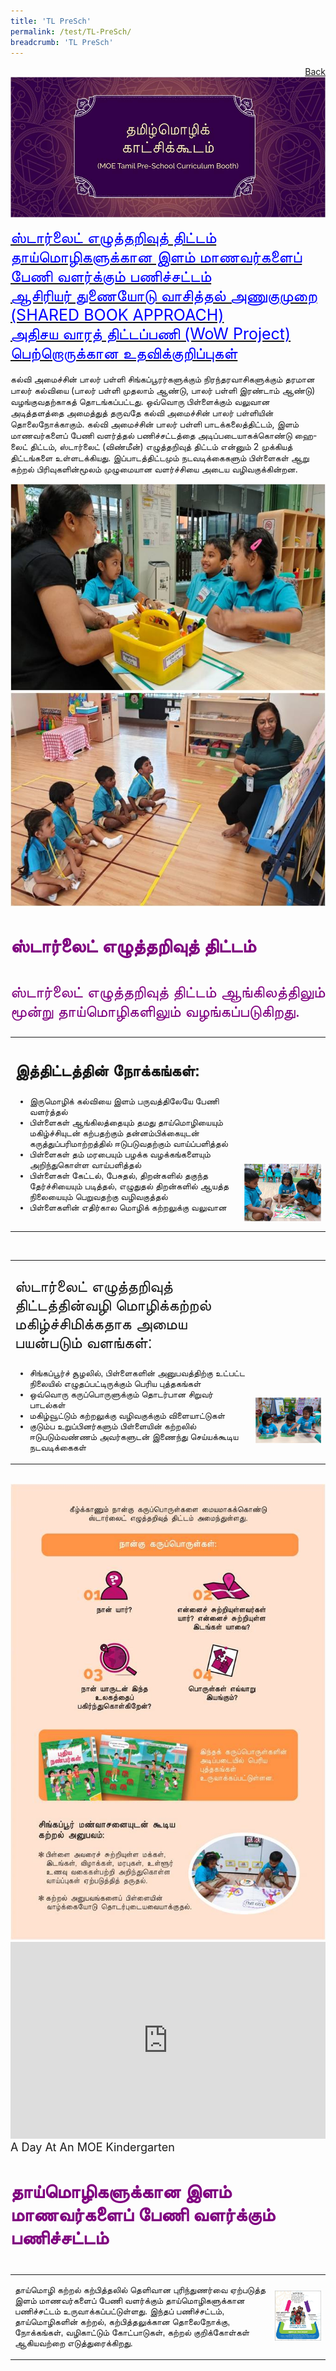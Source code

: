 ```yaml
---
title: 'TL PreSch'
permalink: /test/TL-PreSch/
breadcrumb: 'TL PreSch'
---
```

<html>
<body>
<style>
 table {
  font-family: arial, sans-serif;
  border-collapse: collapse;
  width: 100%;
}

td{
  border: 1px solid #dddddd;
  text-align: left;
  padding: 8px;
  width:60%;
}
iframe{
border : 0;
width:100%;
}
.center{
margin-top:200px;
margin-bottom:10px;
}
</style>
<a href="/gallery/தமிழ்மொழிக்-காட்சிக்கூடம்-tamil-exhibitions-a/moe-curriculum/" style="float:right;">Back</a><br/>
<img src="/images/TL-PreSch-Header.jpg">
<p>
<a href="#C1" style="font-size:25px"><span style="color:blue;">ஸ்டார்லைட் எழுத்தறிவுத் திட்டம்
</span></a><br/>
 <a href="#C2" style="font-size:25px"><span style="color:blue;">தாய்மொழிகளுக்கான இளம் மாணவர்களைப் பேணி வளர்க்கும் பணிச்சட்டம்
</span></a><br/>
<a href="#C2" style="font-size:25px"><span style="color:blue;">ஆசிரியர் துணையோடு வாசித்தல் அணுகுமுறை (SHARED BOOK APPROACH)
</span></a><br/>
<a href="#C1" style="font-size:25px"><span style="color:blue;">அதிசய வாரத் திட்டப்பணி (WoW Project)
</span></a><br/>
 <a href="#C2" style="font-size:25px"><span style="color:blue;">பெற்றொருக்கான உதவிக்குறிப்புகள்
</span></a><br/><br/>
கல்வி அமைச்சின் பாலர் பள்ளி சிங்கப்பூரர்களுக்கும் நிரந்தரவாசிகளுக்கும் தரமான பாலர் கல்வியை (பாலர் பள்ளி முதலாம் ஆண்டு, பாலர் பள்ளி இரண்டாம் ஆண்டு) வழங்குவதற்காகத் தொடங்கப்பட்டது. ஒவ்வொரு பிள்ளைக்கும் வலுவான அடித்தளத்தை அமைத்துத் தருவதே கல்வி அமைச்சின் பாலர் பள்ளியின் தொலைநோக்காகும். 
கல்வி அமைச்சின் பாலர் பள்ளி பாடக்கலைத்திட்டம், இளம் மாணவர்களைப் பேணி வளர்த்தல் பணிச்சட்டத்தை அடிப்படையாகக்கொண்டு ஹை-லைட் திட்டம், ஸ்டார்லைட் (விண்மீன்) எழுத்தறிவுத் திட்டம் என்னும் 2 முக்கியத் திட்டங்களை உள்ளடக்கியது. இப்பாடத்திட்டமும் நடவடிக்கைகளும் பிள்ளைகள் ஆறு கற்றல் பிரிவுகளின்மூலம் முழுமையான வளர்ச்சியை அடைய வழிவகுக்கின்றன. 
<br/>
<div class="row">
 <div class="column">
 <img src="/images/TL-PreSch-left.jpg">
</div>
  <div class="column">
  <img src="/images/TL-PreSch-right.jpg">
 </div>
      </div>
  </p>
  <h4 style="font-size:30px;color:purple;">ஸ்டார்லைட் எழுத்தறிவுத் திட்டம்
</h4>
<p style="font-size:25px;color:purple;">ஸ்டார்லைட் எழுத்தறிவுத் திட்டம் ஆங்கிலத்திலும் மூன்று தாய்மொழிகளிலும் வழங்கப்படுகிறது. 
</p>

<table>
       <tr>
         <td><p style="font-size:25px;" ><strong>இத்திட்டத்தின் நோக்கங்கள்:
</strong><br/>
<ul>
<li>இருமொழிக் கல்வியை இளம் பருவத்திலேயே பேணி வளர்த்தல் 
</li>
<li>பிள்ளைகள் ஆங்கிலத்தையும் தமது தாய்மொழியையும் மகிழ்ச்சியுடன் கற்பதற்கும் தன்னம்பிக்கையுடன் கருத்துப்பரிமாற்றத்தில் ஈடுபடுவதற்கும் வாய்ப்பளித்தல்
 </li>
<li>பிள்ளைகள் தம் மரபையும் பழக்க வழக்கங்களையும் அறிந்துகொள்ள வாய்பளித்தல் 
</li>
<li>பிள்ளைகள் கேட்டல், பேசுதல், திறன்களில் தகுந்த தேர்ச்சியையும் படித்தல், எழுதுதல் திறன்களில் ஆயத்த நிலையையும் பெறுவதற்கு வழிவகுத்தல் 
</li>
<li>பிள்ளைகளின் எதிர்கால மொழிக் கற்றலுக்கு வலுவான </li>
</ul>
    </p> 
</td>
<td>
<div class="center">
 <img src="/images/TL-PreSch-right2.jpg">  </div>
</td>
  </tr>
</table>
<br/>

<table>
       <tr>
         <td><p style="font-size:25px;" >ஸ்டார்லைட் எழுத்தறிவுத் திட்டத்தின்வழி மொழிக்கற்றல் மகிழ்ச்சிமிக்கதாக அமைய பயன்படும் வளங்கள்:
<br/>
<ul>
<li>சிங்கப்பூர்ச் சூழலில், பிள்ளைகளின் அனுபவத்திற்கு உட்பட்ட நிலையில் எழுதப்பட்டிருக்கும் பெரிய புத்தகங்கள்
</li>
<li>ஒவ்வொரு கருப்பொருளுக்கும் தொடர்பான சிறுவர் பாடல்கள் 

 </li>
<li>மகிழ்வூட்டும் கற்றலுக்கு வழிவகுக்கும் விளையாட்டுகள்

</li>
<li>குடும்ப உறுப்பினர்களும் பிள்ளையின் கற்றலில் ஈடுபடும்வண்ணம் அவர்களுடன்  இணைந்து செய்யக்கூடிய நடவடிக்கைகள் 

</li>

</ul>
    </p> 
</td>
<td>
  <div class="center">
  <img src="/images/TL_PreSch-right3.jpg">  
 </div>
</td>
  </tr>
</table>
<br/>
<img src="/images/TL-PreSch-Starlight.jpg"> 
<br/>
<iframe width="560" height="315" src="https://www.youtube.com/embed/QXvV21a-TqE" frameborder="0" allow="accelerometer; autoplay; encrypted-media; gyroscope; picture-in-picture" allowfullscreen></iframe>
<br/><span style="font-size:18px;">A Day At An MOE Kindergarten
</span>
<h4 style="font-size:30px;color:purple;">தாய்மொழிகளுக்கான இளம் மாணவர்களைப் பேணி வளர்க்கும் பணிச்சட்டம்
</h4>
<table>
       <tr>
         <td><p>தாய்மொழி கற்றல் கற்பித்தலில் தெளிவான புரிந்துணர்வை ஏற்படுத்த இளம் மாணவர்களைப் பேணி வளர்க்கும் தாய்மொழிகளுக்கான பணிச்சட்டம் உருவாக்கப்பட்டுள்ளது. 
இந்தப் பணிச்சட்டம், தாய்மொழிகளின் கற்றல், கற்பித்தலுக்கான தொலைநோக்கு, நோக்கங்கள், வழிகாட்டும் கோட்பாடுகள், கற்றல் குறிக்கோள்கள் ஆகியவற்றை எடுத்துரைக்கிறது.
</p></td>
 <td><img src="/images/TL-PreSch-right4.jpg"> </td>
         </tr>
 </table>
